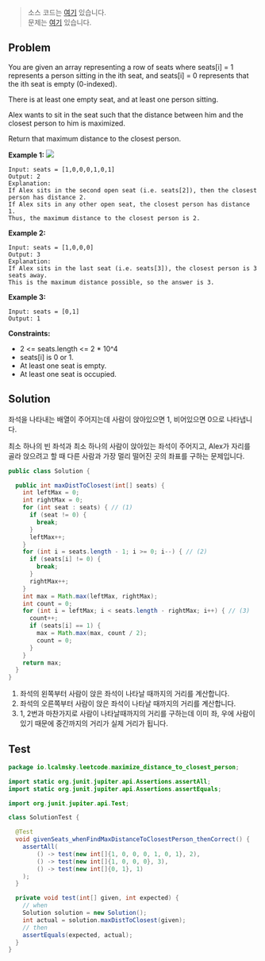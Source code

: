 > 소스 코드는 [여기](https://github.com/lcalmsky/leetcode/blob/master/src/main/java/io/lcalmsky/leetcode/maximize_distance_to_closest_person/Solution.java) 있습니다.  
> 문제는 [여기](https://leetcode.com/problems/maximize-distance-to-closest-person/) 있습니다.

## Problem

You are given an array representing a row of seats where seats[i] = 1 represents a person sitting in the ith seat, and seats[i] = 0 represents that the ith seat is empty (0-indexed).

There is at least one empty seat, and at least one person sitting.

Alex wants to sit in the seat such that the distance between him and the closest person to him is maximized.

Return that maximum distance to the closest person.

**Example 1:**
![](https://assets.leetcode.com/uploads/2020/09/10/distance.jpg)
```text
Input: seats = [1,0,0,0,1,0,1]
Output: 2
Explanation:
If Alex sits in the second open seat (i.e. seats[2]), then the closest person has distance 2.
If Alex sits in any other open seat, the closest person has distance 1.
Thus, the maximum distance to the closest person is 2.
```
**Example 2:**
```text
Input: seats = [1,0,0,0]
Output: 3
Explanation:
If Alex sits in the last seat (i.e. seats[3]), the closest person is 3 seats away.
This is the maximum distance possible, so the answer is 3.
```
**Example 3:**
```text
Input: seats = [0,1]
Output: 1
```

**Constraints:**

* 2 <= seats.length <= 2 * 10^4
* seats[i] is 0 or 1.
* At least one seat is empty.
* At least one seat is occupied.

## Solution

좌석을 나타내는 배열이 주어지는데 사람이 앉아있으면 1, 비어있으면 0으로 나타냅니다.

최소 하나의 빈 좌석과 최소 하나의 사람이 앉아있는 좌석이 주어지고, Alex가 자리를 골라 앉으려고 할 때 다른 사람과 가장 멀리 떨어진 곳의 좌표를 구하는 문제입니다.

```java
public class Solution {

  public int maxDistToClosest(int[] seats) {
    int leftMax = 0;
    int rightMax = 0;
    for (int seat : seats) { // (1)
      if (seat != 0) {
        break;
      }
      leftMax++;
    }
    for (int i = seats.length - 1; i >= 0; i--) { // (2)
      if (seats[i] != 0) {
        break;
      }
      rightMax++;
    }
    int max = Math.max(leftMax, rightMax);
    int count = 0;
    for (int i = leftMax; i < seats.length - rightMax; i++) { // (3)
      count++;
      if (seats[i] == 1) {
        max = Math.max(max, count / 2);
        count = 0;
      }
    }
    return max;
  }
}
```

1. 좌석의 왼쪽부터 사람이 앉은 좌석이 나타날 때까지의 거리를 계산합니다.
2. 좌석의 오른쪽부터 사람이 앉은 좌석이 나타날 때까지의 거리를 계산합니다.
3. 1, 2번과 마찬가지로 사람이 나타날때까지의 거리를 구하는데 이미 좌, 우에 사람이 있기 때문에 중간까지의 거리가 실제 거리가 됩니다.

## Test

```java
package io.lcalmsky.leetcode.maximize_distance_to_closest_person;

import static org.junit.jupiter.api.Assertions.assertAll;
import static org.junit.jupiter.api.Assertions.assertEquals;

import org.junit.jupiter.api.Test;

class SolutionTest {

  @Test
  void givenSeats_whenFindMaxDistanceToClosestPerson_thenCorrect() {
    assertAll(
        () -> test(new int[]{1, 0, 0, 0, 1, 0, 1}, 2),
        () -> test(new int[]{1, 0, 0, 0}, 3),
        () -> test(new int[]{0, 1}, 1)
    );
  }

  private void test(int[] given, int expected) {
    // when
    Solution solution = new Solution();
    int actual = solution.maxDistToClosest(given);
    // then
    assertEquals(expected, actual);
  }
}
```